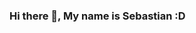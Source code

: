 ### Hi there 👋, My name is Sebastian :D 

<!--
**VargasSebas21/VargasSebas21** is a ✨ _special_ ✨ repository because its `README.md` (this file) appears on your GitHub profile.

Here are some ideas to get you started:

- 🔭 I’m currently working as a technical recruiter but I am aiming to work again as a developer.
- 🌱 I’m currently learning Next.JS and Node.JS
- 📫 How to reach me: https://www.linkedin.com/in/sebasti%C3%A1n-vargas-dev/
- ⚡ Fun fact: I love pasta
-->
